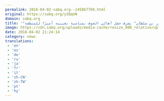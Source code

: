 ```yaml
---
permalink: 2018-04-02-sabq.org--145867769.html
original: https://sabq.org/y3QqnN
domain: sabq.org
title: '"بدر بن سلطان" يشرف حفل أهالي الجوف بمناسبة تعيينه أميرًا للمنطقة‎'
image: https://cdn.sabq.org/uploads/media-cache/resize_800_relative/uploads/material-file/5ac29e09c3794b1c19253573/5ac29dbd0672f.jpg
date: 2018-04-02 21:24:14
category: news
translations: 
 - 'en'
 - 'es'
 - 'de'
 - 'ru'
 - 'ja'
 - 'fr'
 - 'it'
 - 'zh-CN'
 - 'zh-TW'
 - 'pt'
 - 'hy'
---
```


